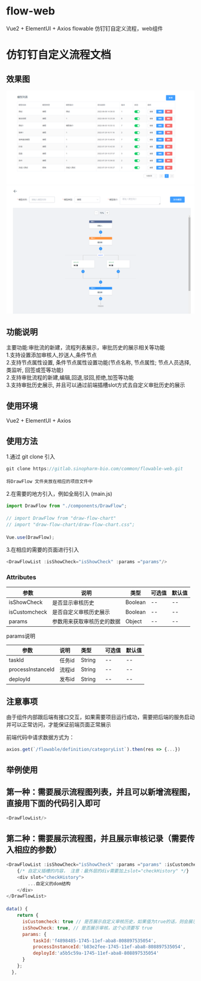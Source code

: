 # flow-web
Vue2 + ElementUI + Axios   flowable 仿钉钉自定义流程，web组件

# 仿钉钉自定义流程文档

## 效果图
<img src='flow-list.png'/>
<img src='flow-chart.png'/>

## 功能说明
主要功能:审批流的新建，流程列表展示，审批历史的展示相关等功能<br/>
1.支持设置添加审核人,抄送人,条件节点 <br/>
2.支持节点属性设置, 条件节点属性设置功能(节点名称, 节点属性; 节点人员选择, 类监听, 回签或签等功能)<br/>
2.支持审批流程的新建,编辑,回退,驳回,拒绝,加签等功能<br/>
3.支持审批历史展示, 并且可以通过前端插槽slot方式去自定义审批历史的展示<br/>


## 使用环境
Vue2 + ElementUI + Axios 

## 使用方法

1.通过 git clone 引入
```javaScript
git clone https://gitlab.sinopharm-bio.com/common/flowable-web.git
 
将DrawFlow 文件夹放在相应的项目文件中
```

2.在需要的地方引入，例如全局引入 (main.js)
```javaScript
import DrawFlow from "./components/DrawFlow";

// import DrawFlow from "draw-flow-chart"
// import "draw-flow-chart/draw-flow-chart.css";

Vue.use(DrawFlow);
```

3.在相应的需要的页面进行引入
```javaScript
<DrawFlowList :isShowCheck="isShowCheck" :params ="params"/>
```

### Attributes 
| 参数       | 说明     | 类型       | 可选值 | 默认值 |
|------------|--------|------------|--------|--------|
| isShowCheck| 是否显示审核历史 | Boolean| -- |--      |
| isCustomcheck| 是否自定义审核历史展示 | Boolean| -- |--      |
| params     | 参数用来获取审核历史的数据|Object|--|--  |


params说明

| 参数       | 说明     | 类型       | 可选值 | 默认值 |
|------------|--------|------------|--------|--------|
| taskId| 任务id| String| --     | --     |
| processInstanceId| 流程id| String| --     | --     |
| deployId| 发布id | String| --     | --     |


## 注意事项
由于组件内部跟后端有接口交互，如果需要项目运行成功，需要把后端的服务启动并可以正常访问，才能保证前端页面正常展示

前端代码中请求数据方式为：
```javaScript
axios.get(`/flowable/definition/categoryList`).then(res => {...})
```

## 举例使用

## 第一种：需要展示流程图列表，并且可以新增流程图，直接用下面的代码引入即可
```javaScript
<DrawFlowList/>
```
## 第二种：需要展示流程图，并且展示审核记录（需要传入相应的参数）
```javaScript
<DrawFlowList :isShowCheck="isShowCheck" :params ="params" :isCustomcheck="isCustomcheck">
    {/* 自定义插槽的内容， 注意：最外层的div需要加上slot="checkHistory" */}
    <div slot="checkHistory">
        ...自定义的dom结构
    </div>
</DrawFlowList>

data() {
    return {
      isCustomcheck: true // 是否展示自定义审核历史，如果值为true的话，则会展示自定义的审核历史情况，如果值为false，则展示组件基本的审核历史情况
      isShowCheck: true, // 是否展示审核，这个必须要写 true
      params: {
          taskId:'f4898485-1745-11ef-aba8-808897535054',
          processInstanceId:'b83e2fee-1745-11ef-aba8-808897535054',
          deployId:'a5b5c59a-1745-11ef-aba8-808897535054'
      }
    };
  },
```
